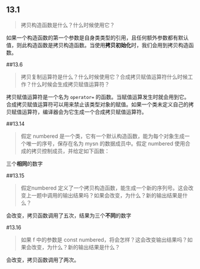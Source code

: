 ## 13.1

> 拷贝构造函数是什么？什么时候使用它？

如果一个构造函数的第一个参数是自身类类型的引用，且任何额外参数都有默认值，则此构造函数是拷贝构造函数。当使用**拷贝初始化**时，我们会用到拷贝构造函数。

##13.6

> 拷贝复制运算符是什么？什么时候使用它？合成拷贝赋值运算符什么时候工作？什么时候会生成拷贝赋值运算符？

拷贝赋值运算符是一个名为 `operator=` 的函数。当赋值运算发生时就会用到它。合成拷贝赋值运算符可以用来禁止该类型对象的赋值。如果一个类未定义自己的拷贝赋值运算符，编译器会为它生成一个合成拷贝赋值运算符。

##13.14

> 假定 numbered 是一个类，它有一个默认构造函数，能为每个对象生成一个唯一的序号，保存在名为 mysn 的数据成员中。假定 numbered 使用合成的拷贝控制成员，并给定如下函数：

三个**相同**的数字

##13.15

>假定numbered 定义了一个拷贝构造函数，能生成一个新的序列号。这会改变上一题中调用的输出结果吗？如果会改变，为什么？新的输出结果是什么？

会改变，拷贝函数调用了五次，结果为三个**不同**的数字

#13.16

>如果 f 中的参数是 const numbered，将会怎样？这会改变输出结果吗？如果会改变，为什么？新的输出结果是什么？

会改变，拷贝函数调用了两次。
